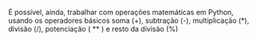 É possível, ainda, trabalhar com operações matemáticas em Python, usando os operadores básicos soma (+), subtração (-),
multiplicação (*), divisão (/), potenciação ( ** ) e resto da divisão (%)